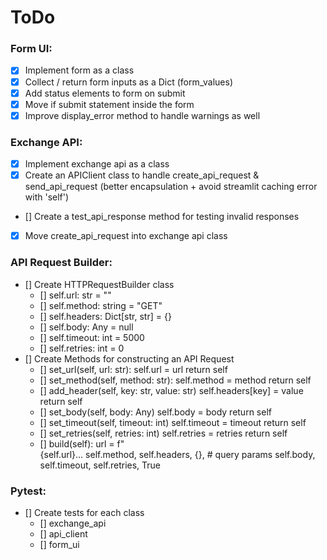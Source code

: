 # ToDo

### Form UI:

- [x] Implement form as a class
- [x] Collect / return form inputs as a Dict (form_values)
- [x] Add status elements to form on submit
- [x] Move if submit statement inside the form
- [x] Improve display_error method to handle warnings as well

### Exchange API:

- [x] Implement exchange api as a class
- [x] Create an APIClient class to handle create_api_request & send_api_request (better encapsulation + avoid streamlit caching error with 'self')
- [] Create a test_api_response method for testing invalid responses
- [x] Move create_api_request into exchange api class

### API Request Builder:

- [] Create HTTPRequestBuilder class
  - [] self.url: str = ""
  - [] self.method: string = "GET"
  - [] self.headers: Dict[str, str] = {}
  - [] self.body: Any = null
  - [] self.timeout: int = 5000
  - [] self.retries: int = 0
- [] Create Methods for constructing an API Request
  - [] set_url(self, url: str): self.url = url return self
  - [] set_method(self, method: str): self.method = method return self
  - [] add_header(self, key: str, value: str) self.headers[key] = value return self
  - [] set_body(self, body: Any) self.body = body return self
  - [] set_timeout(self, timeout: int) self.timeout = timeout return self
  - [] set_retries(self, retries: int) self.retries = retries return self
  - [] build(self):
    url = f" \
     {self.url}...
    self.method,
    self.headers,
    {}, # query params
    self.body,
    self.timeout,
    self.retries,
    True

### Pytest:

- [] Create tests for each class
  - [] exchange_api
  - [] api_client
  - [] form_ui
